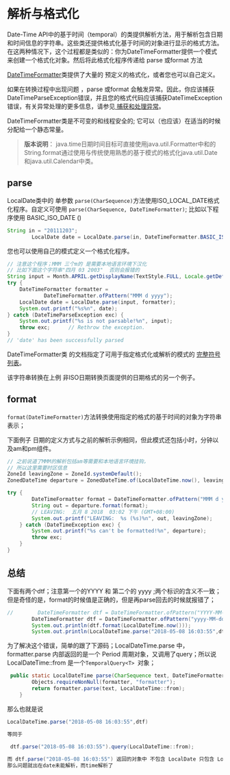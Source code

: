 # 解析与格式化

 Date-Time API中的基于时间（temporal）的类提供解析方法，用于解析包含日期和时间信息的字符串。这些类还提供格式化基于时间的对象进行显示的格式方法。在这两种情况下，这个过程都是类似的：你为DateTimeFormatter提供一个模式来创建一个格式化对象。然后将此格式化程序传递给 parse 或format 方法
 
[DateTimeFormatter](https://docs.oracle.com/javase/8/docs/api/java/time/format/DateTimeFormatter.html#predefined)类提供了大量的 预定义的格式化，或者您也可以自己定义。

如果在转换过程中出现问题 ，parse 或format 会触发异常。因此，你应该捕获DateTimeParseException错误，并且您的格式代码应该捕获DateTimeException错误，有关异常处理的更多信息，请参见[ 捕获和处理异常](//content/essential/exceptions/handling/README.md)。

DateTimeFormatter类是不可变的和线程安全的; 它可以（也应该）在适当的时候分配给一个静态常量。

> **版本说明**：  java.time日期时间目标可直接使用java.util.Formatter中和的String.format通过使用与传统使用熟悉的基于模式的格式化java.util.Date和java.util.Calendar中类。

## parse
LocalDate类中的 单参数 `parse(CharSequence)`方法使用ISO_LOCAL_DATE格式化程序。自定义可使用 ` parse(CharSequence, DateTimeFormatter) `; 比如以下程序使用 BASIC_ISO_DATE ()

```java
String in = "20111203";
        LocalDate date = LocalDate.parse(in, DateTimeFormatter.BASIC_ISO_DATE);
```

您也可以使用自己的模式定义一个格式化程序。

```java
// 注意这个程序；MMM 三个m的 是需要本地语言环境下汉化
// 比如下面这个字符串"四月 03 2003"  否则会报错的
String input = Month.APRIL.getDisplayName(TextStyle.FULL, Locale.getDefault()) + " 03 2003";
try {
    DateTimeFormatter formatter =
            DateTimeFormatter.ofPattern("MMM d yyyy");
    LocalDate date = LocalDate.parse(input, formatter);
    System.out.printf("%s%n", date);
} catch (DateTimeParseException exc) {
    System.out.printf("%s is not parsable!%n", input);
    throw exc;      // Rethrow the exception.
}
// 'date' has been successfully parsed
```
DateTimeFormatter类 的文档指定了可用于指定格式化或解析的模式的 [完整符号列表](https://docs.oracle.com/javase/8/docs/api/java/time/format/DateTimeFormatter.html#patterns)。

该字符串转换在上例 非ISO日期转换页面提供的日期格式的另一个例子。

## format

` format(DateTimeFormatter) `方法转换使用指定的格式的基于时间的对象为字符串表示；

下面例子 日期的定义方式与之前的解析示例相同，但此模式还包括小时，分钟以及am和pm组件。

```java
// 之前说道了MMM的解析包括am等需要和本地语言环境挂钩，
// 所以这里需要时区信息
ZoneId leavingZone = ZoneId.systemDefault();
ZonedDateTime departure = ZonedDateTime.of(LocalDateTime.now(), leavingZone);

try {
        DateTimeFormatter format = DateTimeFormatter.ofPattern("MMM d yyyy  hh:mm a");
        String out = departure.format(format);
        // LEAVING:  五月 8 2018  03:02 下午 (GMT+08:00)
        System.out.printf("LEAVING:  %s (%s)%n", out, leavingZone);
    } catch (DateTimeException exc) {
        System.out.printf("%s can't be formatted!%n", departure);
        throw exc;
    }
}
```

## 总结

下面有两个dtf；注意第一个的YYYY 和 第二个的 yyyy ;两个标识的含义不一致；但是奇怪的是，format的时候值是正确的，但是再parse回去的时候就报错了；

```java
//        DateTimeFormatter dtf = DateTimeFormatter.ofPattern("YYYY-MM-dd HH:mm:ss");
        DateTimeFormatter dtf = DateTimeFormatter.ofPattern("yyyy-MM-dd HH:mm:ss");
        System.out.println(dtf.format(LocalDateTime.now()));
        System.out.println(LocalDateTime.parse("2018-05-08 16:03:55",dtf));
```

为了解决这个错误，简单的跟了下源码；LocalDateTime.parse 中，formatter.parse 内部返回的是一个 Period 周期对象，又调用了query；所以说 LocalDateTime::from 是一个`TemporalQuery<T> `对象；

```java
 public static LocalDateTime parse(CharSequence text, DateTimeFormatter formatter) {
        Objects.requireNonNull(formatter, "formatter");
        return formatter.parse(text, LocalDateTime::from);
    }
```

那么也就是说

```java
LocalDateTime.parse("2018-05-08 16:03:55",dtf) 

等同于

 dtf.parse("2018-05-08 16:03:55").query(LocalDateTime::from);
 
而 dtf.parse("2018-05-08 16:03:55") 返回的对象中 不包含 LocalDate 只包含 LocalTime;
那么问题就出在date未能解析，而time解析了
```